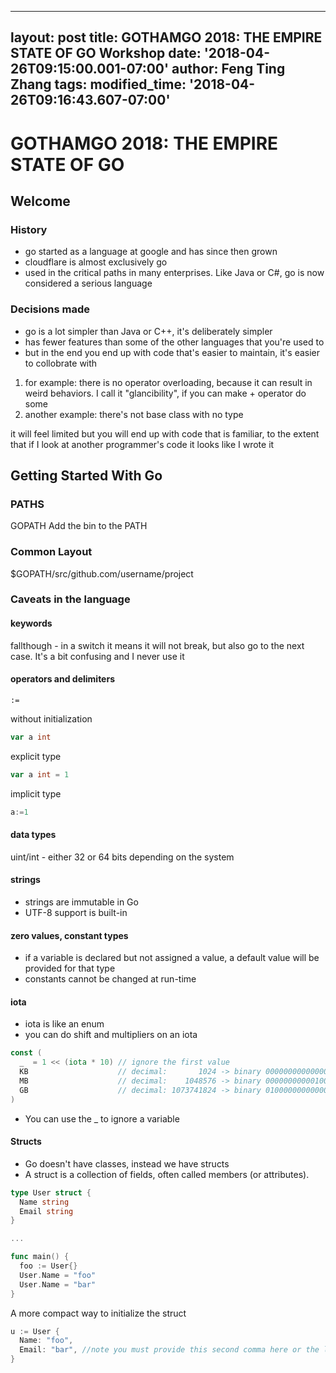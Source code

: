 
---
layout: post
title: GOTHAMGO 2018: THE EMPIRE STATE OF GO Workshop
date: '2018-04-26T09:15:00.001-07:00'
author: Feng Ting Zhang
tags:
modified_time: '2018-04-26T09:16:43.607-07:00'
---

# GOTHAMGO 2018: THE EMPIRE STATE OF GO

## Welcome

### History
* go started as a language at google and has since then grown
* cloudflare is almost exclusively go
* used in the critical paths in many enterprises. Like Java or C#, go is now considered a serious language

### Decisions made
* go is a lot simpler than Java or C++, it's deliberately simpler
* has fewer features than some of the other languages that you're used to
* but in the end you end up with code that's easier to maintain, it's easier to collobrate with


1. for example: there is no operator overloading, because it can result in weird behaviors. I call it "glancibility", if you can make + operator do some
1. another example: there's not base class with no type

it will feel limited but you will end up with code that is familiar, to the extent that if I look at another programmer's code it looks like I wrote it

## Getting Started With Go

### PATHS
GOPATH
Add the bin to the PATH

### Common Layout
$GOPATH/src/github.com/username/project

### Caveats in the language
#### keywords
fallthough - in a switch it means it will not break, but also go to the next case. It's a bit confusing and I never use it

#### operators and delimiters
`:=`

without initialization
```go
var a int
```

explicit type
```go
var a int = 1
```

implicit type
```go
a:=1
```

#### data types
uint/int - either 32 or 64 bits depending on the system

#### strings
* strings are immutable in Go
* UTF-8 support is built-in

#### zero values, constant types
* if a variable is declared but not assigned a value, a default value will be provided for that type
* constants cannot be changed at run-time

#### iota
* iota is like an enum
* you can do shift and multipliers on an iota
```go
const (
  _  = 1 << (iota * 10) // ignore the first value
  KB                    // decimal:       1024 -> binary 00000000000000000000010000000000
  MB                    // decimal:    1048576 -> binary 00000000000100000000000000000000
  GB                    // decimal: 1073741824 -> binary 01000000000000000000000000000000
)

```

* You can use the _ to ignore a variable

#### Structs

* Go doesn't have classes, instead we have structs
* A struct is a collection of fields, often called members (or attributes).


```go
type User struct {
  Name string
  Email string
}

...

func main() {
  foo := User{}
  User.Name = "foo"
  User.Name = "bar"
}
```

A more compact way to initialize the struct
```go
u := User {
  Name: "foo",
  Email: "bar", //note you must provide this second comma here or the linter will complain
}
```
